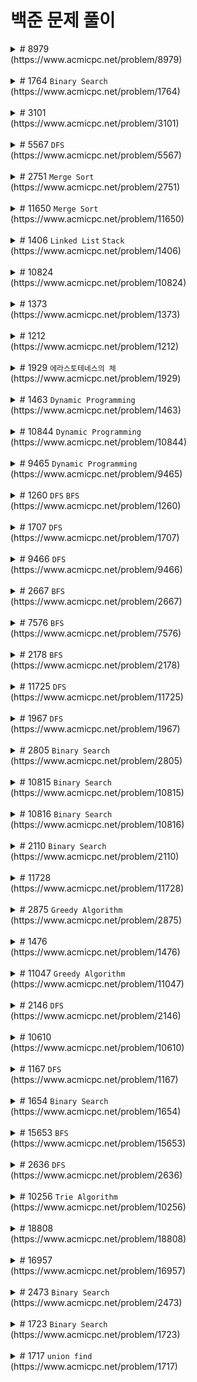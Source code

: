 # 백준 문제 풀이

<details>
<summary> # 8979 <br> (https://www.acmicpc.net/problem/8979) </summary>
-> 처음에는 Map class를 만들어서 멤버 변수에 key, value를 두고 key에는 국가를 나타내는 정수를, value에는 해당 나라의 메달 개수를 배열로 담는 class를 만들었다. 그리고 main()에서 Map class를 담기 위한 ArrayList를 만들어서 N개 나라의 메달 개수를 담아놓았다.
그리고 Map class에서 compareTo()를 override하여 sorting하려고 하였다. <br>
-> 하지만 이렇게 하면 "1번 국가가 금메달 1개, 은메달 1개를 얻었고, 2번 국가와 3번 국가가 모두 은메달 1개를 얻었으며, 4번 국가는 메달을 얻지 못하였다"라는 경우일 때 2등이 2개의 나라이고 3등은 없는데 이에 대해 처리하기가 어려워졌다. <br>
-> 따라서 compareTo()를 override하지 않고 "(국가 K보다 잘한 나라의 수)+1"이 등수이기 때문에 if문을 통해 국가 K보다 잘한 나라의 수를 세는 방법으로 구현하였다.
</details>
<br>

<details>
<summary> # 1764 <code>Binary Search</code> <br> (https://www.acmicpc.net/problem/1764) </summary>
 -> 처음에는 듣도 못한 사람 N명을 입력받아 Array에 담고, 보도 못한 사람 M명을 입력받으면서 Array에서 같은 이름이 있는지 처음부터 끝까지 보면서 search하도록 구현하였다. <br>
-> 하지만 이렇게 구현하면 계속 시간초과가 나왔다. 어떻게 하면 search하는 시간을 줄일 수 있을지 찾아보다가 search하는데 logN만큼 걸리는 binary search를 이용하여 구현하였더니 문제를 맞출 수 있었다.
</details>
<br>

<details>
<summary> # 3101 <br> (https://www.acmicpc.net/problem/3101) </summary>
-> 토끼가 이동하는 board의 숫자를 while문을 돌면서 미리 채워넣고 토끼가 이동하는 칸의 숫자를 더하도록 구현하였다. 하지만 이렇게 구현하였더니 '메모리 초과'가 떠서 다른 방법으로 구현해야 했다. <br>
-> 이번에는 칸에 숫자를 채워넣지 않고 좌표를 이용해서 해당 칸의 숫자를 알아내도록 구현하였다. 해당 칸의 숫자를 계산하는 method를 따로 만들어서 현재 토끼가 있는 좌표를 parameter로 넘겨주어서 이를 가지고 숫자를 계산하였다. 하지만 이번에는 '틀렸습니다'는 결과가 나왔다. <br>
-> 문제에서 32비트가 넘는 정수가 나올 수도 있다고 했는데 이를 간과하고 자료형을 Int로 구현하고 있었다. 따라서 칸의 숫자를 담는 변수와 숫자를 더한 값을 담는 변수의 자료형을 Long으로 바꿔주었다. 이번에는 '시간 초과'라는 결과가 나왔다. 이전에는 칸의 숫자를 계산하는 method에서 while문을 이용해서 숫자를 찾았는데 계산하는 시간을 줄이기 위해 간단한 수식으로 바꿨더니 문제를 맞출 수 있었다.
</details>
<br>

<details>
<summary># 5567 <code>DFS</code> <br> (https://www.acmicpc.net/problem/5567) </summary>
-> graph를 이용해서 depth가 1이거나 2인 node를 찾아서 그 개수를 세도록 구현하였다. Node class를 만들어서 각 node의 number, depth, search했을 때 visit했는지, neighbor node에 대한 정보를 가지고 있도록 하였다. 그리고 stack을 이용하여 DFS search를 하고, depth가 2보다 크면 stack에 들어가지 않게 구현하였다. <br>
-> DFS search는 깊이 우선 탐색으로 graph를 search하는 방법 중 한 가지이다. 먼저 root node를 stack에 push하고 visit했다고 체크한다. 그 다음 stack에서 node 하나를 pop하고 그 node의 neighbor node들을 stack에 push한다. push한 node들은 visit했다고 체크해준다. 이를 stack이 empty일 때까지 반복한다. <br>
-> 처음에는 edge를 입력받을 때 작은 수부터 입력되기 때문에 작은 수의 node에 있는 neighbor 배열에만 add해서 directed graph가 되도록 만들었다. 하지만 문제에서 필요한 graph는 undirected graph이기 때문에 큰 수의 node에 있는 neighbor 배열에도 edge를 추가해줘서 문제를 맞출 수 있었다. 
</details>
<br>

<details>
<summary># 2751 <code>Merge Sort</code> <br>(https://www.acmicpc.net/problem/2751)</summary>
-> 라이브러리를 이용해서 sorting할 수 있지만 그렇지 않고 직접 sorting 알고리즘을 짜보았다. 여러 가지 sorting 알고리즘이 있지만 시간 제한이 있기 때문에 평균 O(nlogn)이 걸리는 merge sort로 구현하였다. <br>
-> merge sort는 문제를 작은 2개의 문제로 분리하고 각각을 해결한 다음, 결과를 모아서 원래의 문제를 해결하는 방법이다. 재귀함수를 이용하여 구현하였다. <br>
-> merge sort로 구현했어도 시간 초과가 나왔는데 println()을 BufferedWriter의 write() method로 바꿨더니 시간 초과가 뜨지 않았다. 이에 대해서 찾아본 결과, 자바에서도 println()이 느리기 때문에 성능에 영향을 많이 준다는 것을 알 수 있었다. 다음 링크를 보면 1부터 10,000,000까지의 자연수를 한 줄에 하나씩 출력하는 시간을 측정했을 때 println()은 30초나 걸리는 것을 볼 수 있다. (참고 : https://www.acmicpc.net/blog/view/57)
</details>
<br>

<details>
<summary># 11650 <code>Merge Sort</code> <br>(https://www.acmicpc.net/problem/11650)</summary>
-> sort하는 것은 2751번 문제를 풀 때 사용한 merge sort 알고리즘으로 정렬하였다. 좌표이기 때문에 Pair class를 만들어서 x좌표와 y좌표를 가지고 있도록 구현하였다. <br>
-> sorting을 할 때 크기 비교를 해야되는데 class를 크기 비교하게 하기 위해서 인터페이스 Comparable을 implements하고 compareTo를 override해서 x좌표가 크면, x좌표가 같다면 y좌표가 큰 Pair가 크도록 구현하였다.
</details>
<br>

<details>
<summary># 1406 <code>Linked List</code>&nbsp;<code>Stack</code> <br>(https://www.acmicpc.net/problem/1406)</summary>
-> 커서를 옮기면서 중간의 글자를 추가하거나 지울 수 있기 때문에 add, remove 하는데 걸리는 시간이 O(1)인 linkedlist를 이용해서 구현하려고 하였다. 처음에 구현했을 때는 index를 이용해서 add(index, char), removeAt(index)를 이용해서 중간의 글자를 추가하거나 지웠기 때문에 O(1)이 걸리는 것이 아니라 index까지 찾아가서 add나 remove를 하기 때문에 O(n)의 시간이 걸린다. 그래서 시간 초과로 문제를 풀 수 없었다. <br>
-> 이번에는 linkedlist의 listiterator를 이용해서 구현해보았다. (iterator도 있지만 iterator는 단방향으로만 갈 수 있기 때문에 양방향으로 이동할 수 있는 listiterator를 사용하였다.) iterator를 커서로 보고 명령을 수행하도록 구현하였지만 여전히 시간 초과가 떴다. 그래서 입출력의 시간을 최대한 줄이기 위해 Scanner 대신 BufferedReader로 입력을 받고, BufferedWriter로 출력을 했지만 그래도 시간 초과가 떴다. <br>
-> 문제에 대해 찾아보다가 stack으로도 풀 수 있다는 힌트를 얻었다. stack을 2개 만들어서 커서의 왼쪽에 있는 글자와 오른쪽의 글자를 나눠서 각각의 stack에 담았다. 그러면 add, remove를 O(1)만에 할 수 있다. 이렇게 구현하여 문제를 맞출 수 있었다.
</details>
<br>

<details>
<summary># 10824<br>(https://www.acmicpc.net/problem/10824)</summary>
-> 처음에는 주어진 예시(10 20 30 40)만 생각하고 첫번째, 세번째 숫자에 100을 곱해서 뒤에 숫자에 더해주게 구현하여서 문제를 틀렸었다. 다른 경우(예를 들어, 1343 34 463 34)를 보면 100을 곱해서 더하는 것은 당연히 답이 될 수 없다. 그래서 각 숫자를 string으로 입력받고 + 연산을 이용해서 2개를 붙인 후 toInt()로 int로 바꿔준 후 더하도록 구현하였다. 하지만 이번에는 런타임 에러가 났다. <br>
-> 문제의 조건을 보니 입력받는 숫자의 범위는 1 ≤ A, B, C, D ≤ 1,000,000 이므로 A와 B가 모두 1,000,000인 경우 합쳤을 때 10,000,001,000,000이 되는데 이는 int의 범위인 -2,147,483,648 ~ 2,147,483,647를 넘어서게 된다. (int는 4 byte == 32 bit이기 때문에 sign bit인 1 bit를 제외하면 2^31까지 담을 수 있다.) 따라서 8 byte 자료형인 long으로 바꿔주었더니 문제를 맞출 수 있었다.
</details>
<br>

<details>
<summary># 1373<br>(https://www.acmicpc.net/problem/1373)</summary>
-> 2진수를 8진수로 바꾸기 위해서는 뒤에서부터 3bit씩 묶어서 계산해주면 된다. bit가 입력되는 순서와 계산하는 순서가 다르기 때문에 bit를 stack에 담아서 순서를 바꾼 후 3개씩 묶어서 계산하도록 하였다. bit의 수가 3으로 나누어 떨어지지 않아 뒤에 bit가 남는다면 남은 개수만큼만 계산하도록 마지막 묶음에 대한 분기를 나눠서 구현하였다. 다른 stack을 하나 더 할당하여 8진수로 계산한 수를 하나씩 stack에 담아서 pop하면서 출력하면 앞에서부터 계산한 것과 똑같이 출력이 된다. 이렇게 해서 문제를 맞출 수 있었지만 실행되는동안 입력되는 bit수만큼 loop를 여러 번 돌기 때문에 시간이 좀 오래걸렸다. <br>
-> 하지만 구글에서 다른 풀이를 찾아봤는데 대부분 stack을 이용하지 않고 문제를 풀었다. 다른 풀이에서는 3bit씩 묶어서 계산하기 때문에 입력되는 2진수의 bit 개수가 3의 배수가 아니라면 부족한 만큼 앞에 0을 채워넣어서 앞에서부터 3개씩 묶어서 계산하고 결과를 바로 출력하도록 구현하였다. 이 방법처럼 stack을 이용하지 않고 풀어보았더니 실행되는동안 bit 수만큼 한 번만 반복하기 때문에 전에 내가 구현했던 것보다 훨씬 짧은 시간만에 풀 수 있었다.
</details>
<br>

<details>
<summary># 1212<br>(https://www.acmicpc.net/problem/1212)</summary>
-> 입력받은 8진수를 2진수로 바꾸기 위해 앞에서부터 차례대로 2진수로 바꾸고 출력하였다. while문으로 loop를 돌면서 4보다 크면 "100"으로 바꾸고 4를 빼고, 2보다 크면 string의 2번째 index의 글자를 1로 바꾸는 식으로 2진수로 바꾸었다. 맨 앞을 2진수로 바꿀 때, 앞에 있는 0들은 생략되어야하기 때문에 int로 바꿔서 출력되도록 하였다. <br>
-> 하지만 구글에서 찾은 다른 풀이들은 훨씬 간단하였다. 8진수이기 때문에 2진수로 바꾸는 경우가 8가지 밖에 없다. 따라서 나올 수 있는 2진수들을 미리 array에 담아놓고 8진수에 맞는 2진수를 출력하도록 구현할 수도 있었다. 이 풀이가 메모리도 훨씬 덜 필요하고 시간도 빠르게 문제를 풀 수 있었다.
</details>
<br>

<details>
<summary># 1929 <code>에라스토테네스의 체</code><br>(https://www.acmicpc.net/problem/1929)</summary>
-> 주어진 범위 내에 숫자들을 하나씩 보면서 소수인지 아닌지를 판별 후 출력하도록 하였다. 소수인지 판별하는 방법은 현재 체크하려는 수의 루트까지 나눠보면서 나누어떨어지는 수가 있다면 현재 체크하려는 수는 소수가 아니다라는 방법으로 하였다. <br>
-> 소수를 판별하는 데 이렇게 하나씩 나눠보는 방법보다 에라스토테네스의 체 방식을 이용해서 소수인지 아닌지를 판별하면 좀 더 빠르게 알 수 있다. 에라스토테네스의 체 방식은 최대 수 크기만큼의 Boolean 배열을 만들어놓고 모두 true로 초기화해놓는다. 우선, 1은 소수가 아니기 때문에 false로 해놓고 2부터 체크한다. Boolean 배열에서 2는 true이기 때문에 소수임을 확인하고 2의 배수들을 모두 false로 바꾼다. 배열에서 다음 true인 수를 찾아서 그 수가 소수임을 확인하고 해당 수의 배수들을 모두 false로 바꾼다. 이런 방식으로 false로 수들을 지워나가면 true인 수들이 소수가 된다. <br>
-> 에라스토테네스의 체 방식으로 구현하였더니 기존의 방식과 다르게 배열을 쓰기 때문에 메모리는 좀 더 필요하지만 시간은 훨씬 빠른 것을 알 수 있었다. 
</details>
<br>

<details>
<summary># 1463 <code>Dynamic Programming</code> <br>(https://www.acmicpc.net/problem/1463)</summary>
-> 이번 문제는 다이내믹 프로그래밍(DP)에 관한 문제였다. DP 문제는 처음 풀어보는 거라 어떻게 코드를 짜야될지 감이 오지 않았다. DP에 관해서 찾아보니 주로 배열을 이용하고, 작은 수일 때의 경우를 이용해서 큰 수일 때의 경우의 수를 찾는 것이었다. 따라서 각 수끼리의 규칙을 찾아 점화식을 만들어서 알고리즘을 짜는 것이었다. <br>
-> 문제의 규칙을 찾기 위해서 1부터 숫자를 하나씩 늘려가면서 최솟값을 찾아보았다. 하지만 최솟값이 나오는 경우가 여러 가지이고 규칙성을 찾기 어려웠다. 그래서 힌트를 찾아보았는데, 점화식은 생각보다 그렇게 어렵지 않았다. 최솟값을 찾는 것이기 때문에 해당 수보다 하나 작은 수일 때 케이스와 3으로 나눈 수일 때 케이스(혹은 2로 나눈 수일때 케이스) 중 min()을 이용해 최솟값을 찾아 넣으면 된다. 
</details>
<br>

<details>
<summary># 10844 <code>Dynamic Programming</code> <br>(https://www.acmicpc.net/problem/10844)</summary>
-> 이번 문제 역시 DP에 관한 문제였지만 이전 문제들과 달리 2차원 배열을 이용해서 푸는 문제였다. <br>
-> 배열 안에는 0~9로 끝나는 수의 개수를 넣어준다. 예를 들어, 세자리 숫자들 중 2로 끝나는 계단 수는 두자리 숫자들 중 2가 나올 수 있는 수로 끝난 수들을 더해주면 된다. 즉, 2로 끝나는 계단 수는 두자리 숫자들 중 1이나 3으로 끝나는 수들이 2로 끝나는 계단 수를 만들어낼 수 있다. <br>
-> 따라서 점화식은 dp[i][j] = dp[i-1][j-1] + dp[i-1][j+1] 로 할 수 있다. 문제의 최종 답은 dp[i==n]에 해당하는 배열의 수들을 모두 더해주면 된다.
</details>
<br>

<details>
<summary># 9465 <code>Dynamic Programming</code> <br>(https://www.acmicpc.net/problem/9465)</summary>
-> 떼어낸 스티커의 주변 스티커는 못 쓰기 때문에 다음으로 떼어낼 스티커는 대각선 혹은 대각선의 오른쪽 스티커로 고를 수 있다. 따라서 스티커를 하나씩 보면서 현재 떼어낼 스티커의 왼쪽 대각선이나 왼쪽 대각선의 왼쪽 스티커의 숫자를 보고 더 큰 숫자를 골라 더해주는 식으로 점화식을 만들 수 있다. <br>
-> 처음에 Math class의 max()를 써서 최대값을 찾아냈는데 시간 초과가 나왔다. 따라서 max method를 만들어서 그 함수를 이용해 최대값을 찾도록 구현하였더니 시간 초과가 뜨지 않고 문제를 맞출 수 있었다.
</details>
<br>

<details>
<summary># 1260 <code>DFS</code> <code>BFS</code> <br>(https://www.acmicpc.net/problem/1260)</summary>
-> 이번 문제는 DFS와 BFS를 구현하는 문제이다. graph를 입력받을 때, 2차원 배열을 이용하여 양방향 edge를 저장하였다. <br>
-> DFS는 stack을 이용하여 구현하였다. N+1 크기의 array를 만들어서 false로 초기화하여 방문을 하였는지 체크할 수 있도록 하였다. V에서 search를 시작해서 stack에서 pop하고 방문했다는 것을 체크하기 위해 array의 node에 해당하는 index를 true로 바꿔준다. 방문한 node에 인접한 node들을 (방문하지 않은 node라면) stack에 push한다. node의 번호가 작은 수부터 방문하기 위해 큰 수부터 push한다. stack이 empty할 때까지 반복한다. <br>
-> BFS는 DFS와 비슷하게 구현하였지만 queue를 이용한 점에서 차이가 있다. DFS에서와 마찬가지로 N+1 크기의 array를 만들고 V에서 search를 시작해서 queue에 remove하고 array의 node에 해당하는 index를 true로 바꿔준다. 방문한 node에 인접한 node들을 (방문하지 않은 node라면) queue에 add한다. 이를 queue가 empty할 때까지 반복한다. 
</details>
<br>

<details>
<summary># 1707 <code>DFS</code> <br>(https://www.acmicpc.net/problem/1707)</summary>
-> 이분 그래프는 각 node들이 인접한 node와의 색깔이 다르면 이분 그래프라고 할 수 있다. dfs로 모든 node들을 search하면서 color(1 or 2)를 주고 인접한 node가 현재 node와 색이 같다면 이분 그래프가 아니므로 NO를 출력하였다. <br>
-> dfs로 search할 때 node 중 1부터 시작하여 color를 칠했다. 하지만 계속 문제가 틀렸었다. 그 이유는 모든 node들이 이어져있지 않은 그래프도 존재하기 때문이었다. 이를 해결하기 위해 V까지의 node들을 보면서 방문하였는지 체크하는 코드를 추가하여 문제를 맞출 수 있었다.
</details>
<br>

<details>
<summary># 9466 <code>DFS</code> <br>(https://www.acmicpc.net/problem/9466)</summary>
-> graph에서 cycle을 찾고 cycle에 포함되는 node의 수가 팀에 포함되는 학생 수이다. dfs를 이용하여 graph의 cycle을 찾았다. <br>
-> 전에는 stack을 이용하여 dfs를 구현하였지만 이번에는 재귀를 이용하여 dfs를 구현하였다. visit[]을 통해 방문한 node를 체크하고 done[]을 추가로 만들어서 팀에 포함된 학생들을 체크하였다.
</details>
<br>

<details>
<summary># 2667 <code>BFS</code> <br>(https://www.acmicpc.net/problem/2667)</summary>
-> 2차원 배열을 입력받아 위,아래,왼쪽,오른쪽에 연결된 집을 찾아 단지의 개수와 한 단지 안에 포함된 집의 개수를 오름차순으로 출력하는 문제이다. 이번 문제는 bfs를 이용하여 풀 수 있었다. <br>
-> 2차원 배열을 하나씩 보면서 1인 곳을 찾으면 bfs()를 실행한다. bfs()에서는 맨 처음 1을 찾은 곳부터 시작해서 위,아래,왼쪽,오른쪽에 1이 있다면 queue에 add하여 queue의 맨 앞을 remove할 때마다 count를 하나씩 더하여 집의 개수를 return하였다. <br>
-> bfs()를 통해 얻은 집의 개수를 linkedlist에 add하여 linkedlist의 size가 단지의 개수를 알 수 있고, linklist를 sort하여 각 단지에 포함된 집의 개수를 오름차순으로 출력하여 문제를 맞출 수 있었다.
</details>
<br>

<details>
<summary># 7576 <code>BFS</code> <br>(https://www.acmicpc.net/problem/7576)</summary>
-> graph를 처음부터 끝까지 보면서 1인 곳을 queue에 add하고 -1로 사방이 막혀있는 0이 있다면 토마토가 다 익지 못하는 상태이므로 -1을 return한다. 만약 queue에 아무것도 add되지 않았다면 익은 토마토가 없기 때문에 토마토가 다 익지 못하는 상태이므로 -1을 return한다. 그렇지 않으면 bfs()를 실행한다. bfs()가 한 번 실행될 때마다 day가 하루씩 늘어난다.<br>
-> bfs()는 인자로 받은 queue가 empty일 때까지 하나씩 remove하면서 remove된 곳 왼쪽,오른쪽,아래쪽,위쪽에 0이 있다면 1로 바꾸고 return할 queue에 add해준다. <br>
-> queue가 empty할 때까지 (즉, 익은 토마토 주변에 안 익은 토마토가 없을 때까지) bfs()를 실행한다. 그리고 다시 graph를 처음부터 끝까지 보면서 0이 있다면 -1을 return하고 그렇지 않으면 day를 return한다.
</details>
<br>

<details>
<summary># 2178 <code>BFS</code> <br>(https://www.acmicpc.net/problem/2178)</summary>
-> 이전 문제와 같은 bfs문제였다. 따라서 이전 bfs 문제들과 비슷한 방법으로 풀었더니 문제를 맞출 수 있었다. <br>
-> 이전 문제들과 약간 다른 점은 Cell class를 만들어서 현재 위치의 (x,y)와 지금까지 몇 칸을 지나왔는지(move)를 멤버변수로 가지고 있도록 하였다. bfs로 (1,1)에서 시작하여 위,아래,오른쪽,왼쪽에 1이 있다면 현재 위치에서의 move+1를 하여 queue에 add하고 queue가 empty할 때까지 반복하였다. remove한 위치가 (n,m)이라면 현재의 move를 return하도록 구현하였다.
</details>
<br>

<details>
<summary># 11725 <code>DFS</code> <br>(https://www.acmicpc.net/problem/11725)</summary>
-> 이번 문제는 각 node의 parent node를 찾는 문제이다. parent를 찾기 위해 dfs를 이용해서 문제를 풀었다. <br>
-> dfs로 graph를 search하면서 parent 배열을 만들어서 neighbor node를 stack에 push할 때 현재 방문한 node가 neighbor node의 parent node라고 저장해준다. 
</details>
<br>

<details>
<summary># 1967 <code>DFS</code> <br>(https://www.acmicpc.net/problem/1967)</summary>
-> 문제의 힌트로 bfs로 나와있어서 bfs 문제로 생각하고 풀이를 생각해보았지만 도저히 풀 수 없었다. 그래서 인터넷에서 풀이를 찾아봤는데 이번 문제는 bfs 문제가 아니라 dfs 문제라고 하였다. dfs를 두 번 써서 root에서 (즉 1에서) 제일 먼 node를 먼저 찾고, 그 node로부터 제일 먼 node를 찾으면 그게 트리의 지름이 될 것이다. 이것을 이용하여 문제를 풀 수 있었다. <br>
-> dfs를 스택을 이용해서 짜려고 했는데 root로부터 거리 계산이 어려웠다. 하지만 재귀를 이용해서 dfs를 짠다면 현재 visit한 node에서 parent로 돌아갔을 때 parent까지 왔던 거리를 알기가 더 쉬웠다.
</details>
<br>

<details>
<summary># 2805 <code>Binary Search</code> <br>(https://www.acmicpc.net/problem/2805)</summary>
-> 이번 문제는 binary search를 이용해서 푸는 문제였다. 입력받을 때 나무들 중 제일 긴 나무의 길이를 알아내고 0부터 max까지 max부터 1씩 줄이면서 자르고자 하는 나무의 길이(m)과 제일 가까운 h를 찾으면 시간이 오래걸리므로 binary search를 하여 h를 찾아낸다. <br>
-> binary search를 하면서 m과 제일 가까운 h를 찾기 위해 min이라는 변수를 두어 나무들의 총 길이 합으로 초기화를 하고, 자른 나무의 길이와 m의 길이의 차가 제일 작은 h를 답으로 출력하였다.
</details>
<br>

<details>
<summary># 10815 <code>Binary Search</code> <br>(https://www.acmicpc.net/problem/10815)</summary>
-> 이번 문제 역시 binary search를 이용해서 푸는 문제였다. 숫자 카드를 입력받을 때 ArrayList에 담아 binary serach를 위해 sort()를 해주었다. 그 다음, 숫자를 하나씩 입력받아 binary search를 하는 method를 만들어서 해당 수의 카드가 있다면 true를 return하여 1을 출력하고 그렇지 않으면 0을 출력하도록 구현하였다.
</details>
<br>

<details>
<summary># 10816 <code>Binary Search</code> <br>(https://www.acmicpc.net/problem/10816)</summary>
-> 숫자 카드가 중복되어서 들어올 수 있고 해당 숫자의 카드가 몇 개 있는지 출력하는 문제이다. 따라서 입력을 받을 때 전에 입력받았던 숫자인지 체크하고 배열에 넣기 위해 HashMap을 이용하였다. key로 카드의 숫자를, value로 해당 카드의 개수를 가지고 있도록 하여 target을 찾아서 있는 카드라면 target에 해당하는 value를 출력하고 없으면 0을 출력하도록 하여 문제를 맞출 수 있었다. <br>
-> 하지만 힌트를 보니 이번 문제는 binary search에 해당하는 문제였다. 그래서 binary search로 다시 구현해보았다. ArrayList에 숫자들을 입력받고 sort()하여 오름차순으로 정렬하였다. target을 입력받아 target이 시작되는 index와 target이 끝나는 index+1을 binary search를 이용하여 찾고 그 둘을 빼면 target의 개수가 나온다. 만약 없는 카드라면, 시작되는 index와 끝나는 index+1이 같은 숫자로 return되기 때문에 0으로 출력된다.
</details>
<br>

<details>
<summary># 2110 <code>Binary Search</code> <br>(https://www.acmicpc.net/problem/2110)</summary>
-> 집 간격 중 최소와 최대를 구하고 간격을 줄여가면서 공유기를 설치하도록 하였다. 하지만 이렇게 구현을 하면 최대 O(n)의 시간이 걸리기 때문에 이를 줄이기 위해 binary search를 이용해서 간격을 구하였다. <br>
-> 현재 보고 있는 간격(mid)을 구하고 mid보다 큰 간격에 있는 집에 공유기를 설치하고, 설치하고 싶은 수만큼 설치하지 못했다면 간격을 줄인다. 설치하고 싶은 수보다 적거나 같다면 간격의 max(문제의 답)을 현재 간격으로 바꾸고 간격을 조금 늘려보면서 search를 계속한다.
</details>
<br>

<details>
<summary># 11728<br>(https://www.acmicpc.net/problem/11728)</summary>
-> 정렬된 두 배열을 하나로 합치면서 정렬하는 문제이다. 이전에 구현해보았던 merge sort 알고리즘 중에서 merge하는 코드와 비슷하게 구현하여 문제를 맞출 수 있었다.
</details>
<br>

<details>
<summary># 2875 <code>Greedy Algorithm</code> <br>(https://www.acmicpc.net/problem/2875)</summary>
-> 이번 문제는 greedy 알고리즘을 이용하여 푸는 문제이다. <br>
-> loop를 돌면서 여학생 수(N)과 남학생 수(M)에서 각각 2명, 1명을 빼고 남은 학생의 수가 인턴십에 참여하는 학생의 수(K)보다 많으면 팀을 만들 수 있으므로 팀 개수를 하나 늘린다.
</details>
<br>

<details>
<summary># 1476<br>(https://www.acmicpc.net/problem/1476)</summary>
-> 입력받은 E, S, M가 year를 각 변수의 범위로 나눈 나머지이다. 따라서 각 범위로 % 연산을 하여 E, S, M가 나올 때까지 year를 하나씩 증가시켜준다. <br>
-> 나머지이므로 입력받은 수가 범위 중 가장 큰 수라면 나머지가 0이므로 각 변수를 0으로 바꿔주고 연산을 시작하였다.
</details>
<br>

<details>
<summary># 11047 <code>Greedy Algorithm</code> <br>(https://www.acmicpc.net/problem/11047)</summary>
-> 이번 문제는 매 순간 최선의 선택을 하는 greedy 알고리즘 문제이다. <br>
-> N종류의 동전들 중 제일 큰 단위의 동전부터 보면서 만들고 싶은 금액(K)보다 작거나 같으면 최대한 금액을 만들 수 있는만큼 만들고 K가 단위보다 작아지면 더 작은 단위로 넘어간다. 이를 K가 0이 될 때까지 반복한다.
</details>
<br>

<details>
<summary># 2146 <code>DFS</code> <br>(https://www.acmicpc.net/problem/2146)</summary>
-> 하나씩 입력된 지도를 살펴보면서 섬이 있는 곳(1인 곳)을 찾으면 그 지점부터 dfs를 시작하여 하나의 섬을 ArrayList에 담고, 다른 섬이 있을 수 있기 때문에 지도를 계속해서 살펴보고 1인 곳부터 dfs를 또 해준다. <br>
-> dfs() : 현재 보고 있는 지점의 동,서,남,북을 살펴보면서 1인 곳을 찾으면 stack에 push해주고 map에서 1->0으로 바꿔준다. 이를 stack이 empty일 때까지 반복하여 하나의 섬 return한다. <br>
-> dfs로 찾은 섬들을 ArrayList에 담아 섬들을 2개씩 묶어서 minBridge()를 실행한다. <br>
-> minBridge() : 섬과 섬 사이의 거리를 계산하고 그 중 최소 거리를 return한다. <br>
-> 이렇게 구현하였는데 42%에서 계속 틀렸습니다 가 나왔다. 그 이유는 섬과 섬 사이의 거리 중 최대값은 N일 것이라고 생각했기 때문이다. 하지만 (0,0)과 (N-1,N-1) 사이의 거리와 같이 N보다 큰 경우가 있었기 틀렸던 것이었다.
</details>
<br>

<details>
<summary># 10610<br>(https://www.acmicpc.net/problem/10610)</summary>
-> 처음 접근방법은 입력되는 숫자를 String으로 받아서 하나씩 ArrayList에 담아 내림차순으로 sort를 한 후 큰 수부터 조합할 수 있는 모든 경우의 수들을 살펴보면서 30의 배수인 최대값을 찾으려고 하였다. <br>
-> 하지만 섞어서 만들 수 있는 숫자의 case들을 어떻게 구현해야할지에서 막혀서 여러 풀이들을 찾아보았다. 하지만 다른 분들의 풀이는 훨씬 간단하였다. <br>
-> 다른 풀이들은 우선 0이 하나라도 포함이 되어있는지 확인하고, 나머지 숫자들의 합이 3의 배수라는 조건에 모두 만족하여야 30의 배수로 만들 수 있다는 것을 이용하여 문제를 풀었다. <br>
-> 나도 이 풀이를 이용하여 우선 30의 배수를 만들 수 있는지 확인하였다. 만들 수 없다면 -1을 출력하고, 만들 수 있다면 ArrayList에 담은 각 자리의 숫자들을 sort()하여 맨 뒤에서부터 하나씩 출력하도록 구현하여 문제를 맞출 수 있었다.
</details>
<br>

<details>
<summary># 1167 <code>DFS</code> <br>(https://www.acmicpc.net/problem/1167)</summary>
-> 처음에는 V개의 node들을 하나씩 root node로 보고 dfs()를 이용해서 각각 제일 긴 거리를 찾고 그 중 최대값을 출력하도록 하였다. 하지만 V가 클수록 시간이 더 걸리기 때문에 시간 초과가 나왔다. <br>
-> 그래서 모든 node들을 보는 것이 아니라 하나의 node에서 제일 멀리 있는 node를 찾고, 그 node에서 제일 멀리 있는 node까지의 거리를 찾으면 트리의 지름을 찾을 수 있다. <br>
-> dfs() : root에 선언해놓은 변수들(가장 멀리있는 node & 그 때의 distance)을 최대값으로 업데이트하고, neighbor node가 있다면 다음 node로 넘어가도록 recursive하게 구현하였다.
</details>
<br>

<details>
<summary># 1654 <code>Binary Search</code> <br>(https://www.acmicpc.net/problem/1654)</summary>
-> 1부터 입력받은 랜선의 길이 중 제일 긴 길이 사이에 만들 수 있는 최대 랜선의 길이가 있다. 그렇기 때문에 범위 내에 있는 숫자들을 하나씩 보면서 조건에 맞는 수 중 제일 큰 수가 답이 된다. 하지만 하나씩 보면 시간 초과가 발생할 것이기 때문에 빠르게 search하기 위해 binary search를 이용하여 조건에 맞는 숫자를 찾았다. <br>
-> 처음에 문제를 제대로 읽지 않아 N개의 랜선을 만든 경우만 조건에 맞는 숫자라고 생각하여 틀렸었다. 하지만 문제에 N개보다 많이 만드는 것도 N개를 만드는 것에 포함된다고 쓰여있기 때문에 N개보다 많이 만드는 경우 중 제일 큰 수를 답으로 출력하였다. <br>
-> 다음으로 틀린 이유는 search하는 범위 때문이었다. 1부터 제일 긴 랜선의 길이가 범위라고 생각했지만 이렇게 하면 제일 긴 랜선의 길이가 답일 경우는 보지 못한다. 따라서 그 수도 포함시키기 위해 1~(max+1)까지로 범위를 하나 늘려주었다.
</details>
<br>

<details>
<summary># 15653 <code>BFS</code> <br>(https://www.acmicpc.net/problem/15653)</summary>
-> 이번 문제는 bfs로 풀 수 있었다. node에 빨간 구슬의 위치와 파란 구슬의 위치를 담고 네 방향으로 기울이면서 구멍에 들어갈 수 있는 경우를 찾는다. 그리고 최소 횟수를 찾기 위해 방문했던 곳을 또 가면 안된다. 따라서 visited라는 4차원 배열을 이용하여 빨간 구슬과 파란 구슬이 왔었던 곳인지를 체크해주고 구슬을 굴렸을 때 방문하지 않았던 곳이라면 queue에 push한다. <br>
-> 굴렸을 때 파란 구슬이 구멍으로 들어가면 실패이기 때문에 search 도중 파란 구슬이 구멍에 들어간 경우가 된다면 바로 -1을 출력하도록 하여서 문제를 계속 틀렸었다. 하지만 이런 경우는 실패한 것이 아니라 이 방향으로 오는 것이 잘못되었다는 의미이므로 break가 아니라 continue로 바꿔서 문제를 맞출 수 있었다.
</details>
<br>

<details>
<summary># 2636 <code>DFS</code> <br>(https://www.acmicpc.net/problem/2636)</summary>
-> 이번 문제 역시 dfs로 풀 수 있었다. 입력받은 2차원 배열을 돌면서 1인 칸이면 그곳부터 dfs를 시작하여 한 덩어리의 cheese를 볼 수 있었다. dfs()를 하면서 주변에 0이 있다면 바깥에 있는 cheese칸이라고 보고 0으로 바꾸고 녹을 cheese 개수를 +1 해서 이번 hour에 녹을 cheese의 개수를 return하였다. <br>
-> 이렇게 구현하였더니 녹을 cheese의 개수를 내가 생각한 것보다 더 많이 세어서 문제를 풀지 못하였다. 문제는 조건을 잘못 이해한 것이었다. cheese 중간에 구멍이 있기 때문에 주변에 0이 있다고 모두 녹을 cheese인 것은 아니었다. <br>
-> 이 조건을 만족시키기 위해 dfs를 한번 더 추가하여(: dfs_isAir() ), 항상 바깥쪽 공기인 (0,0) 칸과 연결된 칸을 찾아 visited라는 2차원 배열에서 -1로 표시하였다. 그리고 dfs를 한번 더 실행하여(: dfs_cheese() ) 녹을 cheese의 개수를 세어 return하였다.
</details>
<br>

<details>
<summary># 10256 <code>Trie Algorithm</code> <br>(https://www.acmicpc.net/problem/10256)</summary>
-> marker가 되는 모든 경우에서 해당되는 문자열이 있는지 빠르게 찾기 위해 문자열 검색을 빠르게 할 수 있는 trie 알고리즘을 이용하였다. Trie class를 만들어서 children으로 다음 node들을 가지고 있도록 하였다. 문자가 A,C,G,T 밖에 없기 때문에 각 0,1,2,3으로 index를 정하여 children 배열에서 문자에 해당하는 index에 할당되도록 하였다. <br>
-> marker의 돌연변이가 될 수 있는 모든 경우를 찾아 Trie 안에 insert하였다. 그리고 search_DNA()로 DNA를 앞에서부터 marker의 길이만큼 보면서 해당 문자열이 marker가 되는 경우에 포함되는지 check하고, trie 안에 있다면 count를 +1해주어서 DNA 구조에 marker가 몇 번 출연하는지 return하였다.
</details>
<br>

<details>
<summary># 18808<br>(https://www.acmicpc.net/problem/18808)</summary>
-> 이번 문제는 sticker를 주어진 칸에 붙이는 문제이다. sticker를 입력받을 때 1인 칸(스티커에 해당하는 칸)의 위치를 linkedList에 add하고 noteBook의 (0,0)부터 sticker를 붙일 수 있는지 attach() method를 이용하여 체크하고 붙일 수 있다면 list의 size만큼을 답에 더하고 다음 sticker로 넘어갔다. 만약 sticker를 붙일 수 없다면 spin90() method를 이용하여 sticker를 90도 돌리고 다시 attach() method로 붙일 수 있는지 check하였다. <br>
-> attach() : 재귀 함수로 구현하였고, noteBook의 범위 안에 들어가고 그 자리에 sticker가 붙어있지 않다면 다음 칸으로 넘어가서 다시 확인한다. 이렇게 모든 칸이 noteBook에 들어갈 수 있다면 noteBook의 위치를 1로 바꿔주고 true를 return하고, 그렇지 않다면 0으로 바꾸고 false로 return한다. <br>
-> spin90() : sticker를 90도 돌리는 method이다. sticker의 row와 column을 바꾼 크기의 Array를(change) 새로 할당하고 90도 돌린 결과를 change에 넣고 sticker에 change를 copy하였다.
</details>
<br>

<details>
<summary># 16957<br>(https://www.acmicpc.net/problem/16957)</summary>
-> 처음에는 규칙 그대로 수행하도록 구현하였다. 모든 칸을 차례대로 보면서 주의 8칸 숫자와 비교하여 현재 위치의 숫자보다 작고 작은 숫자들 중 제일 작은 수의 칸으로 이동한다. 그리고 주위에 현재 위치의 숫자보다 작은 수가 없다면 그곳에서 멈추기 때문에 공의 위치를 저장할 array(: boll)를 만들어 해당 위치에 +1을 하였다. <br>
-> 하지만 시간 초과가 떠서 좀 더 빠르게 공이 멈추는 위치를 찾아야 했다. 그래서 다이나믹 프로그래밍으로 구현해보았다. 체스판 안에 들어갈 수 있는 최대 수가 300000이므로 300001 크기의 배열(: dp)을 선언하고, 체스판의 칸에 있는 숫자를 index로 삼아 경로를 처음 갈 때 다음으로 넘어가는 위치를 배열에 넣어주었다. 따라서 이미 본 경로라면 주의 8칸을 일일이 보지 않고 dp array를 보고 한번에 다음 위치로 넘어가서 root를 찾아 root에 해당하는 위치에 boll array를 +1하였다. <br>
-> 하지만 이렇게 해도 시간 초과가 떴다. 따라서 root를 찾아가지 말고 이미 본 경로에 해당하는 index에 root 위치를 넣어주어서 한번에 root의 위치를 찾을 수 있도록 하였다. 이런 식으로 구현하였더니 시간 초과가 문제를 해결할 수 있었다.
</details>
<br>

<details>
<summary># 2473 <code>Binary Search</code> <br>(https://www.acmicpc.net/problem/2473)</summary>
-> 우선 입력받은 수를 배열에 넣고 merge sort를 해준다. 정렬된 array에서 3개를 뽑아 수의 합이 0에 제일 가까운 조합을 찾는다. <br>
-> 모든 경우를 하나씩 보면서 찾으면 최대 5000^3번을 봐야하므로 시간이 오래걸린다. 따라서 2개의 숫자를 고르고 나머지 하나를 binary search로 3개 수의 합이 0에 제일 가까운 조합을 찾는 방법으로 구현하였다. 이렇게 하면 최대 5000^2번만 보면 되므로 시간 내에 원하는 조합을 찾을 수 있다.
</details>
<br>

<details>
<summary># 1723 <code>Binary Search</code> <br>(https://www.acmicpc.net/problem/1723)</summary>
-> 중심각도가 같은 부채꼴 안에 들어가는 점의 최대 개수와 최소 개수의 차이 중 최솟값을 구하는 문제이다. 따라서 부채꼴을 만드는 방법은 여러 가지 있고 경우의 수를 줄이기 위해 입력받은 각도를 기준으로 부채꼴을 만들었다. <br>
-> 기준이 되는 각도에서 0.001을 뺀 값을 시작으로 중심 각도를 더해서 부채꼴을 만들고, 그 안에 들어가는 점의 개수를 찾기 위해 binary search를 이용하였다.
</details>
<br>

<details>
	<summary># 1717 <code>union find</code> <br> (https://www.acmicpc.net/problem/1717)</summary>
	-> union()을 구현할 때 find()로 현재 집합의 대표값을 찾고 이미 같은 집합이 아니라면 둘을 합쳐주었다. 이렇게 구현하였더니 시간 초과가 발생하였다. <br>
	-> 시간 초과가 발생하는 이유는 그냥 합쳐주기만 했기 때문에 tree의 depth가 엄청 커질 수 있고 이렇게 되면 parent를 찾는데 O(n)의 시간이 걸리게 된다. 이를 해결하기 위해 두 개의 다른 tree의 depth를 비교해서 depth가 더 큰 tree의 대표값이 합친 tree의 대표값이 되도록 구현해주었다.
</details>
<br>
